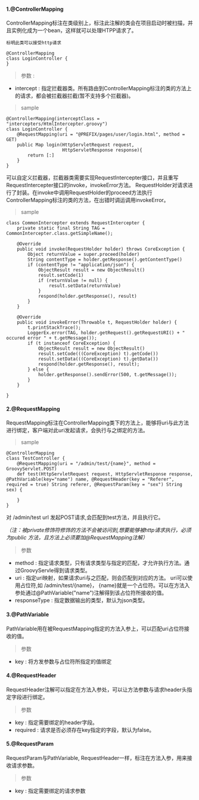 #### 1.@ControllerMapping
ControllerMapping标注在类级别上，标注此注解的类会在项目启动时被扫描，并且实例化成为一个bean，这样就可以处理HTPP请求了。

```
标明此类可以接受http请求

@ControllerMapping
class LoginController {
}
```
> 参数 :
- intercept : 指定拦截器类。所有路由到ControllerMapping标注的类的方法上的请求，都会被拦截器拦截(暂不支持多个拦截器)。 <br/>
> sample
```
@ControllerMapping(interceptClass = "intercepters/HtmlIntercepter.groovy")
class LoginController {
    @RequestMapping(uri = "@PREFIX/pages/user/login.html", method = GET)
    public Map login(HttpServletRequest request,
                     HttpServletResponse response){
        return [:]
    }
}
```
可以自定义拦截器，拦截器类需要实现RequestIntercepter接口，并且重写RequestIntercepter接口的invoke，invokeError方法。 RequestHolder对请求进行了封装。在invoke中调用RequestHolder的proceed方法执行ControllerMapping标注的类的方法，在出错时调运调用invokeError。
> sample
```
class CommonIntercepter extends RequestIntercepter {
    private static final String TAG = CommonIntercepter.class.getSimpleName();

    @Override
    public void invoke(RequestHolder holder) throws CoreException {
        Object returnValue = super.proceed(holder)
        String contentType = holder.getResponse().getContentType()
        if (contentType != "application/json") {
            ObjectResult result = new ObjectResult()
            result.setCode(1)
            if (returnValue != null) {
                result.setData(returnValue)
            }
            respond(holder.getResponse(), result)
        }
    }

    @Override
    public void invokeError(Throwable t, RequestHolder holder) {
        t.printStackTrace();
        LoggerEx.error(TAG, holder.getRequest().getRequestURI() + " occured error " + t.getMessage());
        if (t instanceof CoreException) {
            ObjectResult result = new ObjectResult()
            result.setCode(((CoreException) t).getCode())
            result.setData(((CoreException) t).getData())
            respond(holder.getResponse(), result);
        } else {
            holder.getResponse().sendError(500, t.getMessage());
        }
    }

}
```

#### 2.@RequestMapping
RequestMapping标注在ControllerMapping类下的方法上，能够将uri与此方法进行绑定，客户端对此uri发起请求，会执行与之绑定的方法。
> sample
```
@ControllerMapping
class TestController {
    @RequestMapping(uri = "/admin/test/{name}", method = GroovyServlet.POST)
    def test(HttpServletRequest request, HttpServletResponse response, @PathVariable(key="name") name, @RequestHeader(key = "Referer", required = true) String referer, @RequestParam(key = "sex") String sex) {

    }
}
```
对 /admin/test url 发起POST请求,会匹配到test方法，并且执行它。

*（注：被private修饰符修饰的方法不会被访问到,想要能够被http请求执行，必须为public 方法，且方法上必须要加@RequestMapping注解）*

> 参数
- method : 指定请求类型，只有请求类型与指定的匹配，才允许执行方法。通过GroovyServle得到请求类型。
- uri : 指定uri映射，如果请求uri与之匹配，则会匹配到对应的方法。 uri可以使用占位符,如 /admin/test/{name}， {name}就是一个占位符。可以在方法入参处通过@PathVariable("name")注解得到该占位符所接收的值。  
- responseType : 指定数据输出的类型，默认为json类型。

#### 3.@PathVariable
PathVariable用在被RequestMapping指定的方法入参上，可以匹配uri占位符接收的值。
> 参数
- key : 将方发参数与占位符所指定的值绑定

#### 4.@RequestHeader
RequestHeader注解可以指定在方法入参处，可以让方法参数与请求header头指定字段进行绑定。
> 参数
- key : 指定需要绑定的header字段。
- required : 请求是否必须存在key指定的字段，默认为false。

#### 5.@RequestParam
RequestParam与PathVariable, RequestHeader一样，标注在方法入参，用来接收请求参数。
> 参数
- key :  指定需要绑定的请求参数
















